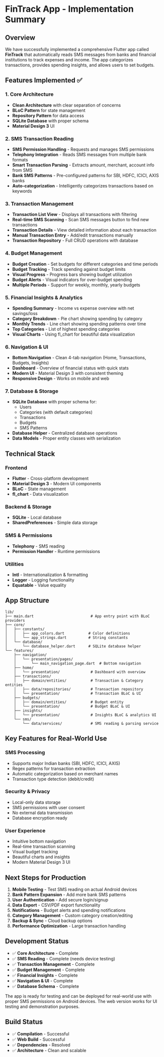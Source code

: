 # FinTrack App - Implementation Summary

## Overview

We have successfully implemented a comprehensive Flutter app called **FinTrack** that automatically reads SMS messages from banks and financial institutions to track expenses and income. The app categorizes transactions, provides spending insights, and allows users to set budgets.

## Features Implemented ✅

### 1. Core Architecture

- **Clean Architecture** with clear separation of concerns
- **BLoC Pattern** for state management
- **Repository Pattern** for data access
- **SQLite Database** with proper schema
- **Material Design 3** UI

### 2. SMS Transaction Reading

- **SMS Permission Handling** - Requests and manages SMS permissions
- **Telephony Integration** - Reads SMS messages from multiple bank formats
- **Smart Transaction Parsing** - Extracts amount, merchant, account info from SMS
- **Bank SMS Patterns** - Pre-configured patterns for SBI, HDFC, ICICI, AXIS banks
- **Auto-categorization** - Intelligently categorizes transactions based on keywords

### 3. Transaction Management

- **Transaction List View** - Displays all transactions with filtering
- **Real-time SMS Scanning** - Scan SMS messages button to find new transactions
- **Transaction Details** - View detailed information about each transaction
- **Manual Transaction Entry** - Add/edit transactions manually
- **Transaction Repository** - Full CRUD operations with database

### 4. Budget Management

- **Budget Creation** - Set budgets for different categories and time periods
- **Budget Tracking** - Track spending against budget limits
- **Visual Progress** - Progress bars showing budget utilization
- **Budget Alerts** - Visual indicators for over-budget spending
- **Multiple Periods** - Support for weekly, monthly, yearly budgets

### 5. Financial Insights & Analytics

- **Spending Summary** - Income vs expense overview with net savings/loss
- **Category Breakdown** - Pie chart showing spending by category
- **Monthly Trends** - Line chart showing spending patterns over time
- **Top Categories** - List of highest spending categories
- **Visual Charts** - Using fl_chart for beautiful data visualization

### 6. Navigation & UI

- **Bottom Navigation** - Clean 4-tab navigation (Home, Transactions, Budgets, Insights)
- **Dashboard** - Overview of financial status with quick stats
- **Modern UI** - Material Design 3 with consistent theming
- **Responsive Design** - Works on mobile and web

### 7. Database & Storage

- **SQLite Database** with proper schema for:
  - Users
  - Categories (with default categories)
  - Transactions
  - Budgets
  - SMS Patterns
- **Database Helper** - Centralized database operations
- **Data Models** - Proper entity classes with serialization

## Technical Stack

### Frontend

- **Flutter** - Cross-platform development
- **Material Design 3** - Modern UI components
- **BLoC** - State management
- **fl_chart** - Data visualization

### Backend & Storage

- **SQLite** - Local database
- **SharedPreferences** - Simple data storage

### SMS & Permissions

- **Telephony** - SMS reading
- **Permission Handler** - Runtime permissions

### Utilities

- **Intl** - Internationalization & formatting
- **Logger** - Logging functionality
- **Equatable** - Value equality

## App Structure

```
lib/
├── main.dart                          # App entry point with BLoC providers
├── core/
│   ├── constants/
│   │   ├── app_colors.dart           # Color definitions
│   │   └── app_strings.dart          # String constants
│   └── database/
│       └── database_helper.dart      # SQLite database helper
└── features/
    ├── navigation/
    │   └── presentation/pages/
    │       └── main_navigation_page.dart  # Bottom navigation
    ├── home/
    │   └── presentation/              # Dashboard with overview
    ├── transactions/
    │   ├── domain/entities/           # Transaction & Category entities
    │   ├── data/repositories/         # Transaction repository
    │   └── presentation/              # Transaction BLoC & UI
    ├── budgets/
    │   ├── domain/entities/           # Budget entity
    │   └── presentation/              # Budget BLoC & UI
    ├── insights/
    │   └── presentation/              # Insights BLoC & analytics UI
    └── sms/
        └── data/services/             # SMS reading & parsing service
```

## Key Features for Real-World Use

### SMS Processing

- Supports major Indian banks (SBI, HDFC, ICICI, AXIS)
- Regex patterns for transaction extraction
- Automatic categorization based on merchant names
- Transaction type detection (debit/credit)

### Security & Privacy

- Local-only data storage
- SMS permissions with user consent
- No external data transmission
- Database encryption ready

### User Experience

- Intuitive bottom navigation
- Real-time transaction scanning
- Visual budget tracking
- Beautiful charts and insights
- Modern Material Design 3 UI

## Next Steps for Production

1. **Mobile Testing** - Test SMS reading on actual Android devices
2. **Bank Pattern Expansion** - Add more bank SMS patterns
3. **User Authentication** - Add secure login/signup
4. **Data Export** - CSV/PDF export functionality
5. **Notifications** - Budget alerts and spending notifications
6. **Category Management** - Custom category creation/editing
7. **Backup & Sync** - Cloud backup options
8. **Performance Optimization** - Large transaction handling

## Development Status

- ✅ **Core Architecture** - Complete
- ✅ **SMS Reading** - Complete (needs device testing)
- ✅ **Transaction Management** - Complete
- ✅ **Budget Management** - Complete
- ✅ **Financial Insights** - Complete
- ✅ **Navigation & UI** - Complete
- ✅ **Database Schema** - Complete

The app is ready for testing and can be deployed for real-world use with proper SMS permissions on Android devices. The web version works for UI testing and demonstration purposes.

## Build Status

- ✅ **Compilation** - Successful
- ✅ **Web Build** - Successful
- ✅ **Dependencies** - Resolved
- ✅ **Architecture** - Clean and scalable

